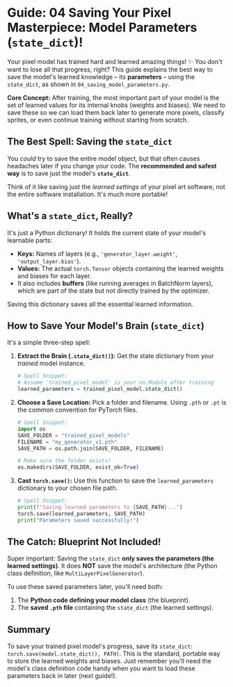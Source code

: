# Guide: 04 Saving Your Pixel Masterpiece: Model Parameters (`state_dict`)!

Your pixel model has trained hard and learned amazing things! ✨ You don't want to lose all that progress, right? This guide explains the best way to save the model's learned knowledge – its **parameters** – using the `state_dict`, as shown in `04_saving_model_parameters.py`.

**Core Concept:** After training, the most important part of your model is the set of learned values for its internal knobs (weights and biases). We need to save these so we can load them back later to generate more pixels, classify sprites, or even continue training without starting from scratch.

## The Best Spell: Saving the `state_dict`

You _could_ try to save the entire model object, but that often causes headaches later if you change your code. The **recommended and safest way** is to save just the model's **`state_dict`**.

Think of it like saving just the _learned settings_ of your pixel art software, not the entire software installation. It's much more portable!

## What's a `state_dict`, Really?

It's just a Python dictionary! It holds the current state of your model's learnable parts:

- **Keys:** Names of layers (e.g., `'generator_layer.weight'`, `'output_layer.bias'`).
- **Values:** The actual `torch.Tensor` objects containing the learned weights and biases for each layer.
- It also includes **buffers** (like running averages in BatchNorm layers), which are part of the state but not directly trained by the optimizer.

Saving this dictionary saves all the essential learned information.

## How to Save Your Model's Brain (`state_dict`)

It's a simple three-step spell:

1.  **Extract the Brain (`.state_dict()`):** Get the state dictionary from your _trained_ model instance.

    ```python
    # Spell Snippet:
    # Assume 'trained_pixel_model' is your nn.Module after training
    learned_parameters = trained_pixel_model.state_dict()
    ```

2.  **Choose a Save Location:** Pick a folder and filename. Using `.pth` or `.pt` is the common convention for PyTorch files.

    ```python
    # Spell Snippet:
    import os
    SAVE_FOLDER = "trained_pixel_models"
    FILENAME = "my_generator_v1.pth"
    SAVE_PATH = os.path.join(SAVE_FOLDER, FILENAME)

    # Make sure the folder exists!
    os.makedirs(SAVE_FOLDER, exist_ok=True)
    ```

3.  **Cast `torch.save()`:** Use this function to save the `learned_parameters` dictionary to your chosen file path.

    ```python
    # Spell Snippet:
    print(f"Saving learned parameters to {SAVE_PATH}...")
    torch.save(learned_parameters, SAVE_PATH)
    print("Parameters saved successfully!")
    ```

## The Catch: Blueprint Not Included!

Super important: Saving the `state_dict` **only saves the parameters (the learned settings)**. It does **NOT** save the model's architecture (the Python class definition, like `MultiLayerPixelGenerator`).

To use these saved parameters later, you'll need both:

1. The **Python code defining your model class** (the blueprint).
2. The **saved `.pth` file** containing the `state_dict` (the learned settings).

## Summary

To save your trained pixel model's progress, save its `state_dict`: `torch.save(model.state_dict(), PATH)`. This is the standard, portable way to store the learned weights and biases. Just remember you'll need the model's class definition code handy when you want to load these parameters back in later (next guide!).
